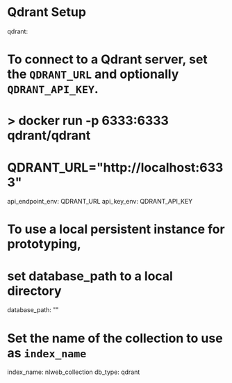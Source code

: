 # Qdrant Setup

qdrant:
  # To connect to a Qdrant server, set the `QDRANT_URL` and optionally `QDRANT_API_KEY`.
  # > docker run -p 6333:6333 qdrant/qdrant
  # QDRANT_URL="http://localhost:6333"
  api_endpoint_env: QDRANT_URL
  api_key_env: QDRANT_API_KEY

  # To use a local persistent instance for prototyping,
  # set database_path to a local directory
  database_path: ""

  # Set the name of the collection to use as `index_name`
  index_name: nlweb_collection
  db_type: qdrant